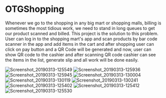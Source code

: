 # OTGShopping
Whenever we  go to the shopping in any big mart or shopping malls, billing is sometimes the most tidious work, we need to stand in long 
queues to get our product scanned and billed. This project is the solution to this problem.
User can log in to the shopping mart's app and scan products by bar code scanner in the app and add items in the cart and
after shopping user can click on pay button and a QR Code will be generated and now, user can show QR code to the cashier and
after scanning QR code cashier can see the items in the list, generate slip and all work will be done easily.

![Screenshot_20190313-125549](https://user-images.githubusercontent.com/34384226/54261904-f6394180-4592-11e9-839d-95c94f518c9f.png)
![Screenshot_20190313-125936](https://user-images.githubusercontent.com/34384226/54261905-f6394180-4592-11e9-8aad-fb9aa7f7a197.png)
![Screenshot_20190313-125945](https://user-images.githubusercontent.com/34384226/54261906-f6d1d800-4592-11e9-98b5-e895bf09403c.png)
![Screenshot_20190313-130004](https://user-images.githubusercontent.com/34384226/54261907-f6d1d800-4592-11e9-864f-534bd80834c6.png)
![Screenshot_20190313-130119](https://user-images.githubusercontent.com/34384226/54261908-f6d1d800-4592-11e9-935b-83446e91adb1.png)
![Screenshot_20190313-130241](https://user-images.githubusercontent.com/34384226/54261910-f76a6e80-4592-11e9-98ec-fec5c3c25bd0.png)
![Screenshot_20190313-125402](https://user-images.githubusercontent.com/34384226/54261912-f76a6e80-4592-11e9-8338-c6c648782c8c.png)
![Screenshot_20190313-125412](https://user-images.githubusercontent.com/34384226/54261915-f8030500-4592-11e9-829e-ceedba3591f9.png)
![Screenshot_20190313-125530](https://user-images.githubusercontent.com/34384226/54261917-f89b9b80-4592-11e9-848e-18c845e4fa30.png)
